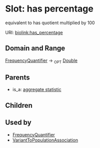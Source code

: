 
# Slot: has percentage


equivalent to has quotient multiplied by 100

URI: [biolink:has_percentage](https://w3id.org/biolink/vocab/has_percentage)

## Domain and Range

[FrequencyQuantifier](FrequencyQuantifier.md) ->  <sub>OPT</sub> [Double](Double.md)

## Parents

 *  is_a: [aggregate statistic](aggregate_statistic.md)

## Children


## Used by

 * [FrequencyQuantifier](FrequencyQuantifier.md)
 * [VariantToPopulationAssociation](VariantToPopulationAssociation.md)
